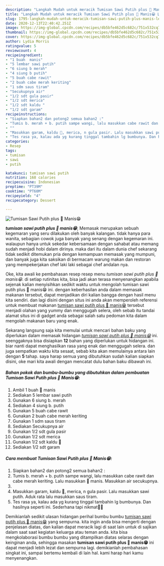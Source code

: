 ```yaml
---
description: "Langkah Mudah untuk meracik Tumisan Sawi Putih plus 🌽 Manis😁 Lezat"
title: "Langkah Mudah untuk meracik Tumisan Sawi Putih plus 🌽 Manis😁 Lezat"
slug: 1795-langkah-mudah-untuk-meracik-tumisan-sawi-putih-plus-manis-lezat
date: 2020-12-13T22:40:42.251Z
image: https://img-global.cpcdn.com/recipes/db5bfe462d5c682c/751x532cq70/tumisan-sawi-putih-plus-🌽-manis😁-foto-resep-utama.jpg
thumbnail: https://img-global.cpcdn.com/recipes/db5bfe462d5c682c/751x532cq70/tumisan-sawi-putih-plus-🌽-manis😁-foto-resep-utama.jpg
cover: https://img-global.cpcdn.com/recipes/db5bfe462d5c682c/751x532cq70/tumisan-sawi-putih-plus-🌽-manis😁-foto-resep-utama.jpg
author: Lydia Morris
ratingvalue: 5
reviewcount: 4
recipeingredient:
- "1 buah  manis"
- "5 lembar sawi putih"
- "6 siung b merah"
- "4 siung b putih"
- "5 buah cabe rawit"
- "2 buah cabe merah keriting"
- "1 sdm saus tiram"
- "Secukupnya air"
- "1/2 sdt gula pasir"
- "1/2 sdt merica"
- "1/2 sdt kaldu "
- "1/2 sdt garam"
recipeinstructions:
- "Siapkan bahan2 dan potong2 semua bahan2 :"
- "Tumis b. merah + b. putih sampe wangi, lalu masukkan cabe rawit dan cabe merah keriting. Lalu masukkan 🌽 manis. Masukkan air secukupnya."
- ""
- "Masukkan garam, kaldu 🍄, merica, n gula pasir. Lalu masukkan sawi putih. Aduk rata lalu masukkan saus tiram."
- "Tes rasa ya, kalau ada yg kurang tinggal tambahin lg bumbunya. Dan hasilnya seperti ini. Sederhana tapi nikmat🤭😁"
categories:
- Resep
tags:
- tumisan
- sawi
- putih

katakunci: tumisan sawi putih 
nutrition: 168 calories
recipecuisine: Indonesian
preptime: "PT39M"
cooktime: "PT60M"
recipeyield: "4"
recipecategory: Dessert

---
```



![Tumisan Sawi Putih plus 🌽 Manis😁](https://img-global.cpcdn.com/recipes/db5bfe462d5c682c/751x532cq70/tumisan-sawi-putih-plus-🌽-manis😁-foto-resep-utama.jpg)

<b><i>tumisan sawi putih plus 🌽 manis😁</i></b>, Memasak merupakan sebuah kegemaran yang seru dilakukan oleh banyak kalangan. tidak hanya para wanita, sebagian cowok juga banyak yang senang dengan kegemaran ini. walaupun hanya untuk sekedar kebersamaan dengan sahabat atau memang sudah menjadi hobi dalam dirinya. maka dari itu dalam dunia chef sekarang tidak sedikit ditemukan pria dengan kemampuan memasak yang mumpuni, dan banyak juga kita saksikan di bermacam warung makan dan restoran yang mempekerjakan chef laki laki sebagai chef andalan nya.



Oke, kita awali ke pembahasan resep resep menu <i>tumisan sawi putih plus 🌽 manis😁</i>. di setiap rutinitas kita, bisa jadi akan terasa menyenangkan apabila sejenak kalian menyisihkan sedikit waktu untuk mengolah tumisan sawi putih plus 🌽 manis😁 ini. dengan keberhasilan anda dalam memasak makanan tersebut, dapat menjadikan diri kalian bangga dengan hasil menu kita sendiri. dan lagi disini dengan situs ini anda akan memperoleh referensi untuk membuat makanan <u>tumisan sawi putih plus 🌽 manis😁</u> tersebut menjadi olahan yang yummy dan menggugah selera, oleh sebab itu tandai alamat situs ini di gadget anda sebagai salah satu pedoman kita dalam mengolah makanan baru yang enak.


Sekarang langsung saja kita memulai untuk mencari bahan baku yang diperlukan dalam memasak hidangan <u><i>tumisan sawi putih plus 🌽 manis😁</i></u> ini. seenggaknya bisa disiapkan <b>12</b> bahan yang diperlukan untuk hidangan ini. biar nanti dapat menghasilkan rasa yang enak dan menggugah selera. dan juga sempatkan waktu kita sesaat, sebab kita akan memulainya antara lain dengan <b>5</b> tahap. saya harap semua yang dibutuhkan sudah kalian siapkan disini, oke mari kita awali dengan mencatat dulu bahan baku dibawah ini.

<!--inarticleads1-->

##### Bahan pokok dan bumbu-bumbu yang dibutuhkan dalam pembuatan Tumisan Sawi Putih plus 🌽 Manis😁:

1. Ambil 1 buah 🌽 manis
1. Sediakan 5 lembar sawi putih
1. Gunakan 6 siung b. merah
1. Sediakan 4 siung b. putih
1. Gunakan 5 buah cabe rawit
1. Gunakan 2 buah cabe merah keriting
1. Gunakan 1 sdm saus tiram
1. Sediakan Secukupnya air
1. Gunakan 1/2 sdt gula pasir
1. Gunakan 1/2 sdt merica
1. Gunakan 1/2 sdt kaldu 🍄
1. Sediakan 1/2 sdt garam




<!--inarticleads2-->

##### Cara membuat Tumisan Sawi Putih plus 🌽 Manis😁:

1. Siapkan bahan2 dan potong2 semua bahan2 :
1. Tumis b. merah + b. putih sampe wangi, lalu masukkan cabe rawit dan cabe merah keriting. Lalu masukkan 🌽 manis. Masukkan air secukupnya.
1. 
1. Masukkan garam, kaldu 🍄, merica, n gula pasir. Lalu masukkan sawi putih. Aduk rata lalu masukkan saus tiram.
1. Tes rasa ya, kalau ada yg kurang tinggal tambahin lg bumbunya. Dan hasilnya seperti ini. Sederhana tapi nikmat🤭😁




Demikianlah sedikit ulasan hidangan perihal bumbu bumbu <u>tumisan sawi putih plus 🌽 manis😁</u> yang sempurna. kita ingin anda bisa mengerti dengan penjelasan diatas, dan kalian dapat meracik lagi di saat lain untuk di sajikan dalam saat saat kegiatan keluarga atau teman anda. kita bisa mengkolaborasi bumbu bumbu yang ditampilkan diatas selaras dengan keinginan anda, sehingga masakan <b>tumisan sawi putih plus 🌽 manis😁</b> ini dapat menjadi lebih lezat dan sempurna lagi. demikianlah pembahasan singkat ini, sampai bertemu kembali di lain hal. kami harap hari kamu menyenangkan.
